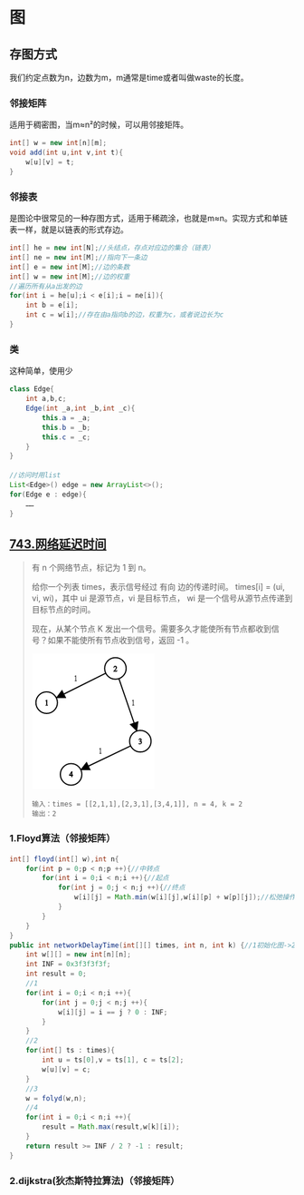 # 图

## 存图方式

我们约定点数为n，边数为m，m通常是time或者叫做waste的长度。

### 邻接矩阵

适用于稠密图，当m≈n²的时候，可以用邻接矩阵。

```java
int[] w = new int[n][m];
void add(int u,int v,int t){
    w[u][v] = t;
}
```

### 邻接表

是图论中很常见的一种存图方式，适用于稀疏涂，也就是m≈n。实现方式和单链表一样，就是以链表的形式存边。

```java
int[] he = new int[N];//头结点，存点对应边的集合（链表）
int[] ne = new int[M];//指向下一条边
int[] e = new int[M];//边的条数
int[] w = new int[M];//边的权重
//遍历所有从a出发的边
for(int i = he[u];i < e[i];i = ne[i]){
	int b = e[i];
    int c = w[i];//存在由a指向b的边，权重为c，或者说边长为c
}
```

### 类

这种简单，使用少

```java
class Edge{
    int a,b,c;
    Edge(int _a,int _b,int _c){
        this.a = _a;
        this.b = _b;
        this.c = _c;
    }
}

//访问时用list
List<Edge>() edge = new ArrayList<>();
for(Edge e : edge){
    ……
}
```

## [743.网络延迟时间](https://leetcode-cn.com/problems/network-delay-time/)

>有 n 个网络节点，标记为 1 到 n。
>
>给你一个列表 times，表示信号经过 有向 边的传递时间。 times[i] = (ui, vi, wi)，其中 ui 是源节点，vi 是目标节点， wi 是一个信号从源节点传递到目标节点的时间。
>
>现在，从某个节点 K 发出一个信号。需要多久才能使所有节点都收到信号？如果不能使所有节点收到信号，返回 -1 。
>
>![img](931_example_1.png)
>
>```block
>输入：times = [[2,1,1],[2,3,1],[3,4,1]], n = 4, k = 2
>输出：2
>```

### 1.Floyd算法（邻接矩阵） 

```java
int[] floyd(int[] w),int n{
    for(int p = 0;p < n;p ++){//中转点
        for(int i = 0;i < n;i ++){//起点
            for(int j = 0;j < n;j ++){//终点
                w[i][j] = Math.min(w[i][j],w[i][p] + w[p][j]);//松弛操作,可选可不选
            }
        }
    }
}
public int networkDelayTime(int[][] times, int n, int k) {//1初始化图->2存图->3求最短->4遍历
	int w[][] = new int[n][n];
    int INF = 0x3f3f3f3f;
    int result = 0;
    //1
    for(int i = 0;i < n;i ++){
        for(int j = 0;j < n;j ++){
            w[i][j] = i == j ? 0 : INF;
        }
    }
    //2
    for(int[] ts : times){
        int u = ts[0],v = ts[1], c = ts[2];
        w[u][v] = c;
    }
    //3
    w = folyd(w,n);
    //4
    for(int i = 0;i < n;i ++){
        result = Math.max(result,w[k][i]);
    }
    return result >= INF / 2 ? -1 : result;
}
```

### 2.dijkstra(狄杰斯特拉算法)（邻接矩阵）

